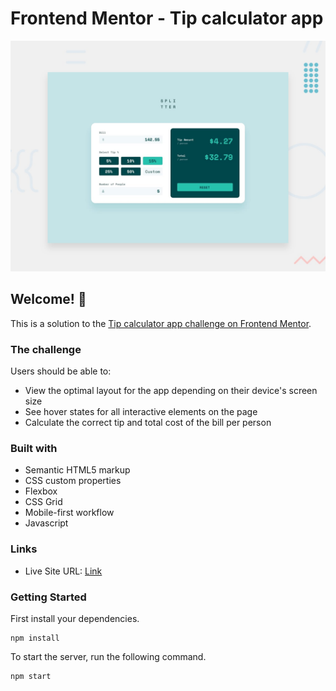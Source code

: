 # Frontend Mentor - Tip calculator app

![Design preview for the Tip calculator app coding challenge](./guides/design/desktop-preview.jpg)

## Welcome! 👋

This is a solution to the [Tip calculator app challenge on Frontend Mentor](https://www.frontendmentor.io/challenges/tip-calculator-app-ugJNGbJUX).

### The challenge

Users should be able to:

- View the optimal layout for the app depending on their device's screen size
- See hover states for all interactive elements on the page
- Calculate the correct tip and total cost of the bill per person

### Built with

- Semantic HTML5 markup
- CSS custom properties
- Flexbox
- CSS Grid
- Mobile-first workflow
- Javascript

### Links

- Live Site URL: [Link](https://hellodajana-tip-calc.netlify.app)

### Getting Started

First install your dependencies.

```
npm install
```

To start the server, run the following command.

```
npm start
```
